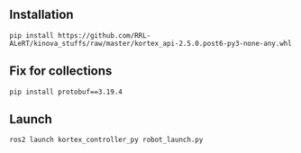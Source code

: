 ## Installation
```
pip install https://github.com/RRL-ALeRT/kinova_stuffs/raw/master/kortex_api-2.5.0.post6-py3-none-any.whl
```

## Fix for collections
```
pip install protobuf==3.19.4
```

## Launch
```
ros2 launch kortex_controller_py robot_launch.py
```
